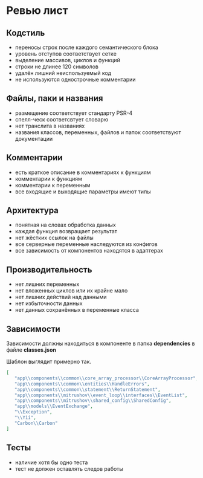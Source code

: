 # Ревью лист

## Кодстиль

* переносы строк после каждого семантического блока
* уровень отступов соответствует сетке
* выделение массивов, циклов и функций
* строки не длинее 120 символов
* удалён лишний неиспользуемый код
* не используются однострочные комментарии

## Файлы, паки и названия

* размещение соответствует стандарту PSR-4
* спелл-ческ соответсвтует словарю
* нет транслита в названиях
* названия классов, переменных, файлов и папок соответствуют документации

## Комментарии

* есть краткое описание в комментариях к функциям
* комментарии к функциям
* комментарии к переменным
* все входящие и выходящие параметры имеют типы

## Архитектура

* понятная на словах обработка данных
* каждая функция возвращает результат
* нет жёстких ссылок на файлы
* все серверные переменные наследуются из конфигов
* все зависимость от компонентов находятся в адаптерах

## Производительность

* нет лишних переменных
* нет вложенных циклов или их крайне мало
* нет лишних действий над данными
* нет избыточности данных
* нет данных сохранённых в переменные класса 

## Зависимости

Зависимости должны находиться в компоненте в папка **dependencies** в файле **classes.json**

Шаблон выглядит примерно так.

```json
[
   "app\\components\\common\\core_array_processor\\CoreArrayProcessor",
   "app\\components\\common\\entities\\HandleErrors",
   "app\\components\\common\\statement\\ReturnStatement",
   "app\\components\\mitrushov\\event_loop\\interfaces\\EventList",
   "app\\components\\mitrushov\\shared_config\\SharedConfig",
   "app\\models\\EventExchange",
   "\\Exception",
   "\\Yii",
   "Carbon\\Carbon"
]
```


## Тесты

* наличие хотя бы одно теста
* тест не должен оставлять следов работы